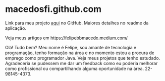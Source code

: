 # macedosfi.github.com

Link para meu projeto <a href="https://github.com/MacedoSFI/equipes-de-projeto">aqui</a> no GitHub.
Maiores detalhes no readme da aplicação.

Veja meus artigos em https://felipebbmacedo.medium.com/

Olá! Tudo bem? Meu nome é Felipe, sou amante de tecnologia e programação, tenho formação na área e no momento estou a procura de emprego como programador Java. Veja meus projetos que tenho estudado. Agradeceria se pudessem me dar um feedback como eu poderia melhorar como profissional ou compartilhando alguma oportunidade na área. 22-98145-4373. 
